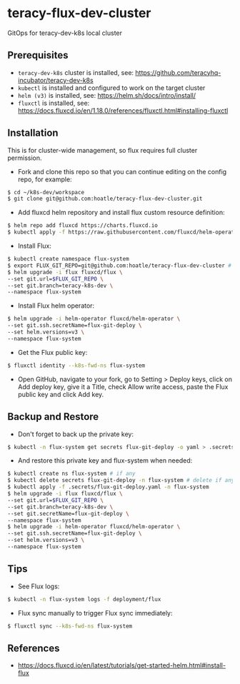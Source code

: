 # teracy-flux-dev-cluster

GitOps for teracy-dev-k8s local cluster

## Prerequisites

- `teracy-dev-k8s` cluster is installed, see: https://github.com/teracyhq-incubator/teracy-dev-k8s
- `kubectl` is installed and configured to work on the target cluster
- `helm (v3)` is installed, see: https://helm.sh/docs/intro/install/
- `fluxctl` is installed, see: https://docs.fluxcd.io/en/1.18.0/references/fluxctl.html#installing-fluxctl

## Installation

This is for cluster-wide management, so flux requires full cluster permission.

- Fork and clone this repo so that you can continue editing on the config repo, for example:

```bash
$ cd ~/k8s-dev/workspace
$ git clone git@github.com:hoatle/teracy-flux-dev-cluster.git
```

- Add fluxcd helm repository and install flux custom resource definition:

```bash
$ helm repo add fluxcd https://charts.fluxcd.io
$ kubectl apply -f https://raw.githubusercontent.com/fluxcd/helm-operator/master/deploy/crds.yaml
```

- Install Flux:

```bash
$ kubectl create namespace flux-system
$ export FLUX_GIT_REPO=git@github.com:hoatle/teracy-flux-dev-cluster # replace by your repo here
$ helm upgrade -i flux fluxcd/flux \
--set git.url=$FLUX_GIT_REPO \
--set git.branch=teracy-k8s-dev \
--namespace flux-system
```

- Install Flux helm operator:

```bash
$ helm upgrade -i helm-operator fluxcd/helm-operator \
--set git.ssh.secretName=flux-git-deploy \
--set helm.versions=v3 \
--namespace flux-system
```

- Get the Flux public key:

```bash
$ fluxctl identity --k8s-fwd-ns flux-system
```

- Open GitHub, navigate to your fork, go to Setting > Deploy keys, click on Add deploy key, give
  it a Title, check Allow write access, paste the Flux public key and click Add key.


## Backup and Restore

- Don't forget to back up the private key:

```bash
$ kubectl -n flux-system get secrets flux-git-deploy -o yaml > .secrets/flux-git-deploy.yaml
```

- And restore this private key and flux-system when needed:

```bash
$ kubectl create ns flux-system # if any
$ kubectl delete secrets flux-git-deploy -n flux-system # delete if any
$ kubectl apply -f .secrets/flux-git-deploy.yaml -n flux-system
$ helm upgrade -i flux fluxcd/flux \
--set git.url=$FLUX_GIT_REPO \
--set git.branch=teracy-k8s-dev \
--set git.secretName=flux-git-deploy \
--namespace flux-system
$ helm upgrade -i helm-operator fluxcd/helm-operator \
--set git.ssh.secretName=flux-git-deploy \
--set helm.versions=v3 \
--namespace flux-system
```

## Tips

- See Flux logs:

```bash
$ kubectl -n flux-system logs -f deployment/flux
```

- Flux sync manually to trigger Flux sync immediately:

```bash
$ fluxctl sync --k8s-fwd-ns flux-system
```


## References

- https://docs.fluxcd.io/en/latest/tutorials/get-started-helm.html#install-flux
